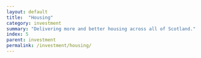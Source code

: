 ```yaml
---
layout: default
title:  "Housing"
category: investment
summary: "Delivering more and better housing across all of Scotland."
index: 5
parent: investment
permalink: /investment/housing/
---
```

